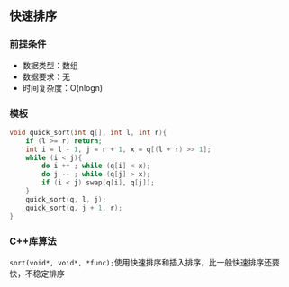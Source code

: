 ## 快速排序

### 前提条件

- 数据类型：数组
- 数据要求：无
- 时间复杂度：O(nlogn)

### 模板

```C++
void quick_sort(int q[], int l, int r){
    if (l >= r) return;
    int i = l - 1, j = r + 1, x = q[(l + r) >> 1];
    while (i < j){
        do i ++ ; while (q[i] < x);
        do j -- ; while (q[j] > x);
        if (i < j) swap(q[i], q[j]);
    }
    quick_sort(q, l, j);
    quick_sort(q, j + 1, r);
}
```

### C++库算法

`sort(void*, void*, *func);`使用快速排序和插入排序，比一般快速排序还要快，不稳定排序

